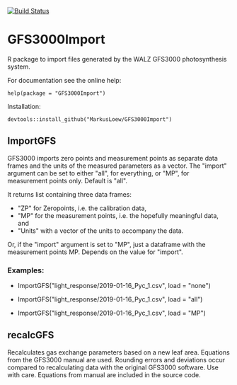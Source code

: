[![Build Status](https://travis-ci.org/MarkusLoew/GFS3000Import.svg?branch=master)](https://travis-ci.org/MarkusLoew/GFS3000Import)

# GFS3000Import
R package to import files generated by the WALZ GFS3000 photosynthesis system.

For documentation see the online help:

	help(package = "GFS3000Import")

Installation:

	devtools::install_github("MarkusLoew/GFS3000Import")


## ImportGFS
GFS3000 imports zero points and measurement points as separate data frames and the units of the measured parameters as a vector. The "import" argument can be set to either "all", for everything, or "MP", for measurement points only. Default is "all".

It returns list containing three data frames: 
* "ZP" for Zeropoints, i.e. the calibration data, 
* "MP" for the measurement points, i.e. the hopefully meaningful data, and 
* "Units" with a vector of the units to accompany the data. 

Or, if the "import" argument is set to "MP", just a dataframe with the measurement points MP. Depends on the value for "import".

### Examples:

* ImportGFS("light_response/2019-01-16_Pyc_1.csv", load = "none")

* ImportGFS("light_response/2019-01-16_Pyc_1.csv", load = "all")

* ImportGFS("light_response/2019-01-16_Pyc_1.csv", load = "MP")


## recalcGFS
Recalculates gas exchange parameters based on a new leaf area. Equations from the GFS3000 manual are used. Rounding errors and deviations occur compared to recalculating data with the original GFS3000 software. Use with care. Equations from manual are included in the source code.

